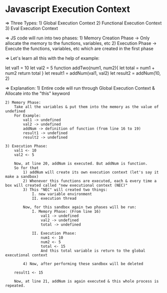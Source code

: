 # Javascript Execution Context

=> Three Types:
    1) Global Execution Context
    2) Functional Execution Context
    3) Eval Execution Context

=> JS code will run into two phases:
    1) Memory Creation Phase -> Only allocate the memory to the functions, variables, etc
    2) Execution Phase -> Execute the functions, variables, etc which are created in the first phase

=> Let's learn all this with the help of example:

let val1 = 10
let val2 = 5
function addTwo(num1, num2){
    let total = num1 + num2
    return total
}
let result1 = addNum(val1, val2)
let result2 = addNum(10, 2)

=> Explanation:
    1) Entire code will run through Global Execution Context & 
       Allocate into the "this" keyword

    2) Memory Phase:
        Take all the variables & put them into the memory as the value of undefined
        For Example: 
            val1 -> undefined
            val2 -> undefined
            addNum -> definition of function (from line 16 to 19) 
            result1 -> undefined
            result2 -> undefined

    3) Execution Phase:
        val1 <- 10
        val2 <- 5

        Now, at line 20, addNum is executed. But addNum is function. 
        So for that 
            1) addNum will create its own execution context (let's say it make a sandbox)
            2) Whenever this functions are executed, each & every time a box will created called "new executional context (NEC)" 
            3) This "NEC" will created two things:
                I. new variable environment
                II. execution thread

            Now, for this sandbox again two phases will be run:
                I. Memory Phase: (From line 16)
                    val1 -> undefined
                    val2 -> undefined
                    total -> undefined
                
                II. Execution Phase:
                    num1 <- 10
                    num2 <- 5
                    total <- 15
                    And this total variable is return to the global executional context

            4) Now, after performing these sandbox will be deleted 
        
        result1 <- 15

        Now, at line 21, addNum is again executed & this whole process is repeated.